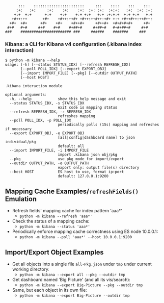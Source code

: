 ```
      :::    :::::::::::::::::::::::     :::    ::::    :::    :::
     :+:   :+:     :+:    :+:    :+:  :+: :+:  :+:+:   :+:  :+: :+:
    +:+  +:+      +:+    +:+    +:+ +:+   +:+ :+:+:+  +:+ +:+   +:+
   +#++:++       +#+    +#++:++#+ +#++:++#++:+#+ +:+ +#++#++:++#++:
  +#+  +#+      +#+    +#+    +#++#+     +#++#+  +#+#+#+#+     +#+
 #+#   #+#     #+#    #+#    #+##+#     #+##+#   #+#+##+#     #+#
###    ####################### ###     ######    #######     ###
```

### Kibana: a CLI for Kibana v4 configuration (.kibana index interaction)



```
$ python -m kibana --help
usage: [-h] [--status STATUS_IDX] [--refresh REFRESH_IDX]
       [--poll POLL_IDX] [--export EXPORT_OBJ]
       [--import IMPORT_FILE] [--pkg] [--outdir OUTPUT_PATH]
       [--host HOST]

.kibana interaction module

optional arguments:
  -h, --help            show this help message and exit
  --status STATUS_IDX, -s STATUS_IDX
                        exit code is mapping status
  --refresh REFRESH_IDX, -r REFRESH_IDX
                        refreshes mapping
  --poll POLL_IDX, -p POLL_IDX
                        periodically polls (15s) mapping and refreshes if necessary
  --export EXPORT_OBJ, -e EXPORT_OBJ
                        [all|config|dashboard name] to json individual/pkg
                        default: all
  --import IMPORT_FILE, -i IMPORT_FILE
                        import .kibana json obj/pkg
  --pkg                 use pkg mode for import/export
  --outdir OUTPUT_PATH, -o OUTPUT_PATH
                        export only: output file(s) directory
  --host HOST           ES host to use, format ip:port
                        default: 127.0.0.1:9200
```


## Mapping Cache Examples/`refreshFields()` Emulation

* Refresh fields' mapping cache for index pattern 'aaa*'
    * `python -m kibana --refresh 'aaa*'`
* Check the status of a mapping cache:
    * `python -m kibana --status 'aaa*'`
* Periodically enforce mapping cache correctness using ES node 10.0.0.1:
    * `python -m kibana --poll 'aaa*' --host 10.0.0.1:9200`


## Import/Export Object Examples

* Get all objects into a single file `all-Pkg.json` under `tmp` under current working directory:
    * `python -m kibana --export all --pkg --outdir tmp`
* Get dashboard named 'Big Picture' (and all its vis/search):
    * `python -m kibana --export Big-Picture --pkg --outdir tmp`
* Same, but each object in its own file:
    * `python -m kibana --export Big-Picture --outdir tmp`


